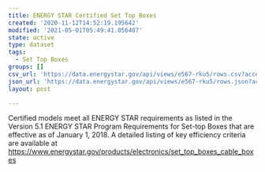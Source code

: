 ```yaml
---
title: ENERGY STAR Certified Set Top Boxes
created: '2020-11-12T14:52:19.195642'
modified: '2021-05-01T05:49:41.056407'
state: active
type: dataset
tags:
  - Set Top Boxes
groups: []
csv_url: 'https://data.energystar.gov/api/views/e567-rku5/rows.csv?accessType=DOWNLOAD'
json_url: 'https://data.energystar.gov/api/views/e567-rku5/rows.json?accessType=DOWNLOAD'
layout: post

---
```

Certified models meet all ENERGY STAR requirements as listed in the Version 5.1 ENERGY STAR Program Requirements for Set-top Boxes that are effective as of January 1, 2018. A detailed listing of key efficiency criteria are available at https://www.energystar.gov/products/electronics/set_top_boxes_cable_boxes
